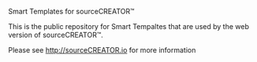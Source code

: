 Smart Templates for sourceCREATOR™

This is the public repository for Smart Tempaltes that are used by the web version of sourceCREATOR™.

Please see http://sourceCREATOR.io for more information

